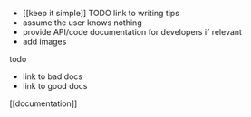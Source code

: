 - [[keep it simple]] 
	  TODO link to writing tips 
- assume the user knows nothing
- provide API/code documentation for developers if relevant
- add images

todo
- link to bad docs
- link to good docs

[[documentation]]